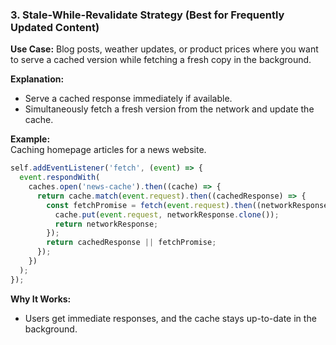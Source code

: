 ### **3. Stale-While-Revalidate Strategy (Best for Frequently Updated Content)**

**Use Case:** Blog posts, weather updates, or product prices where you want to serve a cached version while fetching a fresh copy in the background.

**Explanation:**

-   Serve a cached response immediately if available.
-   Simultaneously fetch a fresh version from the network and update the cache.

**Example:**  
Caching homepage articles for a news website.

```javascript
self.addEventListener('fetch', (event) => {
  event.respondWith(
    caches.open('news-cache').then((cache) => {
      return cache.match(event.request).then((cachedResponse) => {
        const fetchPromise = fetch(event.request).then((networkResponse) => {
          cache.put(event.request, networkResponse.clone());
          return networkResponse;
        });
        return cachedResponse || fetchPromise;
      });
    })
  );
});
```

**Why It Works:**

-   Users get immediate responses, and the cache stays up-to-date in the background.

